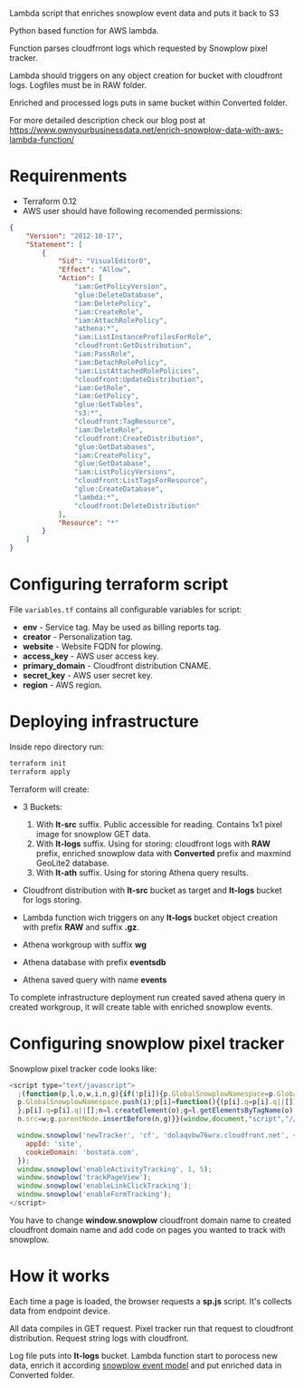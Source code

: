 Lambda script that enriches snowplow event data and puts it back to S3

Python based function for AWS lambda.

Function parses cloudfrront logs which requested by Snowplow pixel tracker.

Lambda should triggers on any object creation for bucket with cloudfront logs. Logfiles must be in RAW folder.

Enriched and processed logs puts in same bucket within Converted folder.

For more detailed description check our blog post at https://www.ownyourbusinessdata.net/enrich-snowplow-data-with-aws-lambda-function/

# Requirenments

* Terraform 0.12
* AWS user should have following recomended permissions:

```json
{
    "Version": "2012-10-17",
    "Statement": [
        {
            "Sid": "VisualEditor0",
            "Effect": "Allow",
            "Action": [
                "iam:GetPolicyVersion",
                "glue:DeleteDatabase",
                "iam:DeletePolicy",
                "iam:CreateRole",
                "iam:AttachRolePolicy",
                "athena:*",
                "iam:ListInstanceProfilesForRole",
                "cloudfront:GetDistribution",
                "iam:PassRole",
                "iam:DetachRolePolicy",
                "iam:ListAttachedRolePolicies",
                "cloudfront:UpdateDistribution",
                "iam:GetRole",
                "iam:GetPolicy",
                "glue:GetTables",
                "s3:*",
                "cloudfront:TagResource",
                "iam:DeleteRole",
                "cloudfront:CreateDistribution",
                "glue:GetDatabases",
                "iam:CreatePolicy",
                "glue:GetDatabase",
                "iam:ListPolicyVersions",
                "cloudfront:ListTagsForResource",
                "glue:CreateDatabase",
                "lambda:*",
                "cloudfront:DeleteDistribution"
            ],
            "Resource": "*"
        }
    ]
}
```

# Configuring terraform script

File ```variables.tf``` contains all configurable variables for script:

* __env__ - Service tag. May be used as billing reports tag.
* __creator__ - Personalization tag.
* __website__ - Website FQDN for plowing.
* __access_key__ - AWS user access key.
* __primary_domain__ - Cloudfront distribution CNAME.
* __secret_key__ - AWS user secret key.
* __region__ - AWS region.

# Deploying infrastructure

Inside repo directory run:

```bash
terraform init
terraform apply
```

Terraform will create:

* 3 Buckets:
  1. With __lt-src__ suffix. Public accessible for reading. Contains 1x1 pixel image for snowplow GET data.
  2. With __lt-logs__ suffix. Using for storing: cloudfront logs with __RAW__ prefix, enriched snowplow data with __Converted__ prefix and maxmind GeoLite2 database.
  3. With __lt-ath__ suffix. Using for storing Athena query results.

* Cloudfront distribution with __lt-src__ bucket as target and __lt-logs__ bucket for logs storing.

* Lambda function wich triggers on any __lt-logs__ bucket object creation with prefix __RAW__ and suffix __.gz__.

* Athena workgroup with suffix __wg__

* Athena database with prefix __eventsdb__

* Athena saved query with name __events__

To complete infrastructure deployment run created saved athena query in created workgroup, it will create table with enriched snowplow events.

# Configuring snowplow pixel tracker

Snowplow pixel tracker code looks like:

```javascript
<script type="text/javascript">
  ;(function(p,l,o,w,i,n,g){if(!p[i]){p.GlobalSnowplowNamespace=p.GlobalSnowplowNamespace||[];
  p.GlobalSnowplowNamespace.push(i);p[i]=function(){(p[i].q=p[i].q||[]).push(arguments)
  };p[i].q=p[i].q||[];n=l.createElement(o);g=l.getElementsByTagName(o)[0];n.async=1;
  n.src=w;g.parentNode.insertBefore(n,g)}}(window,document,"script","//d1fc8wv8zag5ca.cloudfront.net/2.6.2/sp.js","snowplow"));

  window.snowplow('newTracker', 'cf', 'dolaqvbw76wrx.cloudfront.net', {
    appId: 'site',
    cookieDomain: 'bostata.com',
  });
  window.snowplow('enableActivityTracking', 1, 5);
  window.snowplow('trackPageView');
  window.snowplow('enableLinkClickTracking');
  window.snowplow('enableFormTracking');
</script>
```

You have to change __window.snowplow__ cloudfront domain name to created cloudfront domain name and add code on pages you wanted to track with snowplow.

# How it works

Each time a page is loaded, the browser requests a __sp.js__ script. It's collects data from endpoint device.

All data compiles in GET request. Pixel tracker run that request to cloudfront distribution. Request string logs with cloudfront.

Log file puts into __lt-logs__ bucket. Lambda function start to porocess new data, enrich it according [snowplow event model](https://github.com/snowplow/snowplow/wiki/canonical-event-model) and put enriched data in Converted folder.